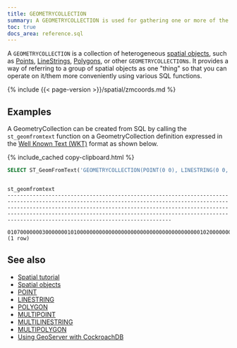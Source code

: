 ```yaml
---
title: GEOMETRYCOLLECTION
summary: A GEOMETRYCOLLECTION is used for gathering one or more of the spatial object types into a group.
toc: true
docs_area: reference.sql
---
```


A `GEOMETRYCOLLECTION` is a collection of heterogeneous [spatial objects](spatial-features.html#spatial-objects), such as [Points](point.html), [LineStrings](linestring.html), [Polygons](polygon.html), or other `GEOMETRYCOLLECTION`s.  It provides a way of referring to a group of spatial objects as one "thing" so that you can operate on it/them more conveniently using various SQL functions.

{% include {{< page-version >}}/spatial/zmcoords.md %}

## Examples

A GeometryCollection can be created from SQL by calling the `st_geomfromtext` function on a GeometryCollection definition expressed in the [Well Known Text (WKT)](spatial-glossary.html#wkt) format as shown below.

{% include_cached copy-clipboard.html %}
~~~ sql
SELECT ST_GeomFromText('GEOMETRYCOLLECTION(POINT(0 0), LINESTRING(0 0, 1440 900), POLYGON((0 0, 0 1024, 1024 1024, 1024 0, 0 0)))');
~~~

~~~
                                                                                                                                                              st_geomfromtext
--------------------------------------------------------------------------------------------------------------------------------------------------------------------------------------------------------------------------------------------------------------------------------------------------------------------------------------------
  0107000000030000000101000000000000000000000000000000000000000102000000020000000000000000000000000000000000000000000000008096400000000000208C40010300000001000000050000000000000000000000000000000000000000000000000000000000000000009040000000000000904000000000000090400000000000009040000000000000000000000000000000000000000000000000
(1 row)
~~~

## See also

- [Spatial tutorial](spatial-tutorial.html)
- [Spatial objects](spatial-features.html#spatial-objects)
- [POINT](point.html)
- [LINESTRING](linestring.html)
- [POLYGON](polygon.html)
- [MULTIPOINT](multipoint.html)
- [MULTILINESTRING](multilinestring.html)
- [MULTIPOLYGON](multipolygon.html)
- [Using GeoServer with CockroachDB](geoserver.html)
